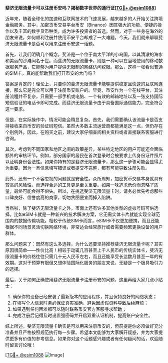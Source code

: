 **斐济无限流量卡可以注册币安吗？揭秘数字世界的通行证[[TG💪+ @esim1088](https://t.me/s/esim1088)]**

近年来，随着全球化的加速和互联网技术的飞速发展，越来越多的人开始关注跨境金融服务。其中，加密货币交易平台币安（Binance）因其强大的功能、便捷的操作以及丰富的数字货币种类，成为许多投资者的首选。然而，对于一些身在海外的朋友来说，如何顺利注册并使用币安平台却成了一大难题。今天，我们就来聊聊斐济无限流量卡是否可以用来注册币安这一话题。

首先，让我们明确几个概念。斐济是一个位于南太平洋的小岛国，以其清澈的海水和美丽的沙滩闻名于世。而斐济的无限流量卡，则是一种可以在当地使用的移动数据服务产品，它能够为用户提供无限制的网络访问权限。那么，这样一张看似普通的SIM卡，真的能帮助我们打开币安的大门吗？

答案是肯定的！理论上，只要你的斐济无限流量卡能够提供稳定且快速的互联网连接，那么它是完全可以用于注册币安账户的。毕竟，币安作为一个在线平台，其注册流程并不复杂，只需要一部手机或电脑、一个有效的邮箱地址以及一张支持国际短信验证的电话卡即可完成。而斐济无限流量卡由于具备国际通信能力，完全符合这一要求。

但是，在实际操作中，情况可能会稍显复杂。首先，我们需要确认该流量卡是否支持接收来自币安的验证码短信。虽然大多数主流运营商都能满足这一点，但仍存在个别例外。因此，在购买之前，建议大家仔细查阅相关资料或者直接联系客服进行咨询。

其次，考虑到不同国家和地区之间的政策差异，某些特定地区的用户可能还会面临额外的审核环节。例如，部分国家的居民在首次登录时会被要求上传身份证件照片以证明身份合法性。如果你持有的是斐济无限流量卡，那么这一步骤可能会显得尤为重要。因为一旦信息填写错误或者提交不完整，都有可能导致注册失败。

此外，还有一个不容忽视的问题就是安全性。众所周知，加密货币交易本身就具有较高的风险性，而选择合适的工具更是至关重要。如果一味追求低价而忽略了质量，最终可能会得不偿失。所以，在挑选斐济无限流量卡时，请务必优先考虑那些口碑良好、信誉度高的商家，切勿贪图便宜而掉入陷阱。

当然啦，除了斐济无限流量卡之外，市面上还有许多其他类型的虚拟号码可供选择。比如eSIM卡就是一种新兴的技术解决方案，它无需实体卡片就能实现全球范围内的数据传输功能。相较于传统SIM卡而言，eSIM卡不仅更加便携，而且还能根据不同场景灵活切换网络环境，非常适合经常旅行或者需要频繁更换设备的用户群体。

那么问题来了：既然有这么多选择，为什么还要坚持推荐斐济无限流量卡呢？其实原因很简单——性价比高！相较于动辄几百甚至上千人民币的传统实体卡，斐济无限流量卡的价格往往只需几十元人民币左右，而且还能享受长达数月甚至一年的有效期。这对于预算有限但又想体验国际化服务的朋友来说，无疑是一个极具吸引力的选择。

最后，关于如何正确使用斐济无限流量卡注册币安的问题，这里再给大家几点小贴士：
1. 确保你的设备已经安装了最新版本的应用程序，并且保持良好的网络状态；
2. 在填写个人信息时务必保证真实准确，避免因虚假资料导致后续麻烦；
3. 如果遇到任何困难都可以随时联系币安官方客服寻求帮助；
4. 完成注册后记得及时设置强密码并开启双重认证机制，提高账户安全性。

综上所述，斐济无限流量卡确实是可以用来注册币安的，但前提是你必须做好充分准备并且严格按照规范执行每一步骤。希望本文能够为大家解开疑惑，并为大家提供更多有价值的参考信息。如果你对这个话题感兴趣或者有任何疑问的话，欢迎随时留言讨论哦！

[[TG💪+ @esim1088](https://t.me/s/esim1088) ![Image](https://i.postimg.cc/4NQfJmqS/Snipaste-2025-05-13-00-14-12.png)]